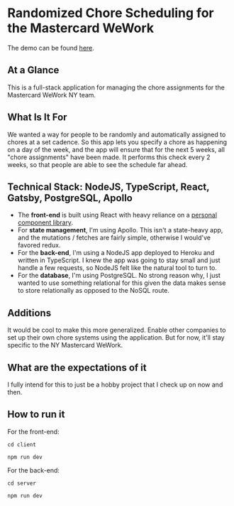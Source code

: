 # Randomized Chore Scheduling for the Mastercard WeWork

The demo can be found [here](https://fervent-saha-b4b2b7.netlify.com/).

## At a Glance

This is a full-stack application for managing the chore assignments for the Mastercard WeWork NY team.

## What Is It For

We wanted a way for people to be randomly and automatically assigned to chores at a set cadence. So this app lets you specify a chore as happening on a day of the week, and the app will ensure that for the next 5 weeks, all "chore assignments" have been made. It performs this check every 2 weeks, so that people are able to see the schedule far ahead.

## Technical Stack: NodeJS, TypeScript, React, Gatsby, PostgreSQL, Apollo

- The **front-end** is built using React with heavy reliance on a [personal component library](https://github.com/nickjmorrow/react-component-library).
- For **state management**, I'm using Apollo. This isn't a state-heavy app, and the mutations / fetches are fairly simple, otherwise I would've favored redux.
- For the **back-end**, I'm using a NodeJS app deployed to Heroku and written in TypeScript. I knew the app was going to stay small and just handle a few requests, so NodeJS felt like the natural tool to turn to.
- For the **database**, I'm using PostgreSQL. No strong reason why, I just wanted to use something relational for this given the data makes sense to store relationally as opposed to the NoSQL route.

## Additions

It would be cool to make this more generalized. Enable other companies to set up their own chore systems using the application. But for now, it'll stay specific to the NY Mastercard WeWork.

## What are the expectations of it

I fully intend for this to just be a hobby project that I check up on now and then.

## How to run it

For the front-end:

```
cd client

npm run dev
```

For the back-end:

```
cd server

npm run dev
```
